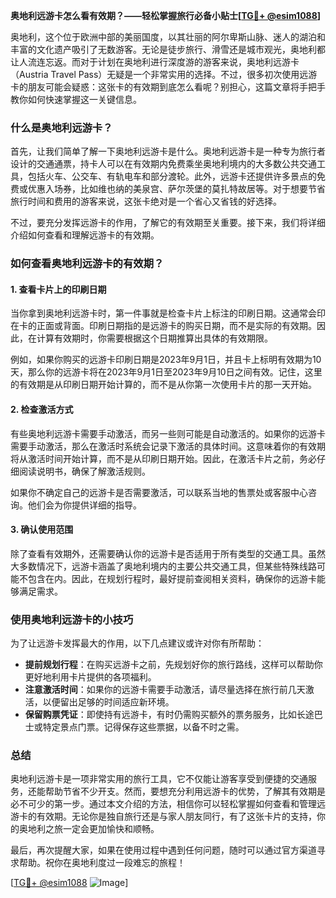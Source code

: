 **奥地利远游卡怎么看有效期？——轻松掌握旅行必备小贴士[[TG💪+ @esim1088](https://t.me/s/esim1088)]**

奥地利，这个位于欧洲中部的美丽国度，以其壮丽的阿尔卑斯山脉、迷人的湖泊和丰富的文化遗产吸引了无数游客。无论是徒步旅行、滑雪还是城市观光，奥地利都让人流连忘返。而对于计划在奥地利进行深度游的游客来说，奥地利远游卡（Austria Travel Pass）无疑是一个非常实用的选择。不过，很多初次使用远游卡的朋友可能会疑惑：这张卡的有效期到底怎么看呢？别担心，这篇文章将手把手教你如何快速掌握这一关键信息。

### 什么是奥地利远游卡？

首先，让我们简单了解一下奥地利远游卡是什么。奥地利远游卡是一种专为旅行者设计的交通通票，持卡人可以在有效期内免费乘坐奥地利境内的大多数公共交通工具，包括火车、公交车、有轨电车和部分渡轮。此外，远游卡还提供许多景点的免费或优惠入场券，比如维也纳的美泉宫、萨尔茨堡的莫扎特故居等。对于想要节省旅行时间和费用的游客来说，这张卡绝对是一个省心又省钱的好选择。

不过，要充分发挥远游卡的作用，了解它的有效期至关重要。接下来，我们将详细介绍如何查看和理解远游卡的有效期。

### 如何查看奥地利远游卡的有效期？

#### 1. 查看卡片上的印刷日期

当你拿到奥地利远游卡时，第一件事就是检查卡片上标注的印刷日期。这通常会印在卡的正面或背面。印刷日期指的是远游卡的购买日期，而不是实际的有效期。因此，在计算有效期时，你需要根据这个日期推算出具体的有效期限。

例如，如果你购买的远游卡印刷日期是2023年9月1日，并且卡上标明有效期为10天，那么你的远游卡将在2023年9月1日至2023年9月10日之间有效。记住，这里的有效期是从印刷日期开始计算的，而不是从你第一次使用卡片的那一天开始。

#### 2. 检查激活方式

有些奥地利远游卡需要手动激活，而另一些则可能是自动激活的。如果你的远游卡需要手动激活，那么在激活时系统会记录下激活的具体时间。这意味着你的有效期将从激活时间开始计算，而不是从印刷日期开始。因此，在激活卡片之前，务必仔细阅读说明书，确保了解激活规则。

如果你不确定自己的远游卡是否需要激活，可以联系当地的售票处或客服中心咨询。他们会为你提供详细的指导。

#### 3. 确认使用范围

除了查看有效期外，还需要确认你的远游卡是否适用于所有类型的交通工具。虽然大多数情况下，远游卡涵盖了奥地利境内的主要公共交通工具，但某些特殊线路可能不包含在内。因此，在规划行程时，最好提前查阅相关资料，确保你的远游卡能够满足需求。

### 使用奥地利远游卡的小技巧

为了让远游卡发挥最大的作用，以下几点建议或许对你有所帮助：

- **提前规划行程**：在购买远游卡之前，先规划好你的旅行路线，这样可以帮助你更好地利用卡片提供的各项福利。
- **注意激活时间**：如果你的远游卡需要手动激活，请尽量选择在旅行前几天激活，以便留出足够的时间适应新环境。
- **保留购票凭证**：即使持有远游卡，有时仍需购买额外的票务服务，比如长途巴士或特定景点门票。记得保存这些票据，以备不时之需。

### 总结

奥地利远游卡是一项非常实用的旅行工具，它不仅能让游客享受到便捷的交通服务，还能帮助节省不少开支。然而，要想充分利用远游卡的优势，了解其有效期是必不可少的第一步。通过本文介绍的方法，相信你可以轻松掌握如何查看和管理远游卡的有效期。无论你是独自旅行还是与家人朋友同行，有了这张卡片的支持，你的奥地利之旅一定会更加愉快和顺畅。

最后，再次提醒大家，如果在使用过程中遇到任何问题，随时可以通过官方渠道寻求帮助。祝你在奥地利度过一段难忘的旅程！

[[TG💪+ @esim1088](https://t.me/s/esim1088) ![Image](https://i.postimg.cc/4NQfJmqS/Snipaste-2025-05-13-00-14-12.png)]